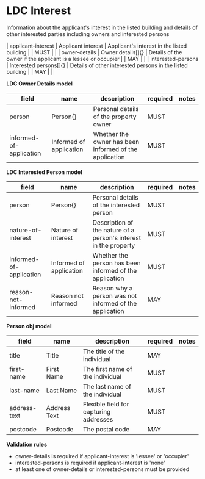 # LDC Interest

Information about the applicant's interest in the listed building and details of other interested parties including owners and interested persons


| applicant-interest | Applicant interest | Applicant's interest in the listed building |  | MUST |  |
| owner-details | Owner details[]{} | Details of the owner if the applicant is a lessee or occupier |  | MAY |  |
| interested-persons | Interested persons[]{} | Details of other interested persons in the listed building |  | MAY |  |


**LDC Owner Details model**

field | name | description | required | notes
-- | -- | -- | -- | --
person | Person{} | Personal details of the property owner | MUST | 
informed-of-application | Informed of application | Whether the owner has been informed of the application | MUST | 


**LDC Interested Person model**

field | name | description | required | notes
-- | -- | -- | -- | --
person | Person{} | Personal details of the interested person | MUST | 
nature-of-interest | Nature of interest | Description of the nature of a person's interest in the property | MUST | 
informed-of-application | Informed of application | Whether the person has been informed of the application | MUST | 
reason-not-informed | Reason not informed | Reason why a person was not informed of the application | MAY | 


**Person obj model**

field | name | description | required | notes
-- | -- | -- | -- | --
title | Title | The title of the individual | MAY | 
first-name | First Name | The first name of the individual | MUST | 
last-name | Last Name | The last name of the individual | MUST | 
address-text | Address Text | Flexible field for capturing addresses | MUST | 
postcode | Postcode | The postal code | MAY | 

**Validation rules**

- owner-details is required if applicant-interest is 'lessee' or 'occupier'
- interested-persons is required if applicant-interest is 'none'
- at least one of owner-details or interested-persons must be provided